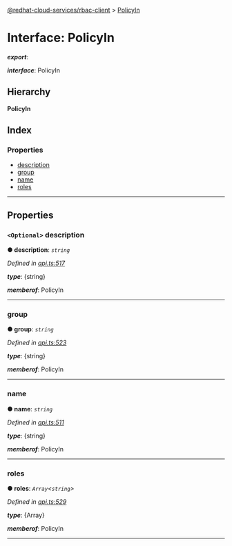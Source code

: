 [@redhat-cloud-services/rbac-client](../README.md) > [PolicyIn](../interfaces/policyin.md)

# Interface: PolicyIn

*__export__*: 

*__interface__*: PolicyIn

## Hierarchy

**PolicyIn**

## Index

### Properties

* [description](policyin.md#description)
* [group](policyin.md#group)
* [name](policyin.md#name)
* [roles](policyin.md#roles)

---

## Properties

<a id="description"></a>

### `<Optional>` description

**● description**: *`string`*

*Defined in [api.ts:517](https://github.com/karelhala/javascript-clients/blob/master/packages/rbac/api.ts#L517)*

*__type__*: {string}

*__memberof__*: PolicyIn

___
<a id="group"></a>

###  group

**● group**: *`string`*

*Defined in [api.ts:523](https://github.com/karelhala/javascript-clients/blob/master/packages/rbac/api.ts#L523)*

*__type__*: {string}

*__memberof__*: PolicyIn

___
<a id="name"></a>

###  name

**● name**: *`string`*

*Defined in [api.ts:511](https://github.com/karelhala/javascript-clients/blob/master/packages/rbac/api.ts#L511)*

*__type__*: {string}

*__memberof__*: PolicyIn

___
<a id="roles"></a>

###  roles

**● roles**: *`Array`<`string`>*

*Defined in [api.ts:529](https://github.com/karelhala/javascript-clients/blob/master/packages/rbac/api.ts#L529)*

*__type__*: {Array}

*__memberof__*: PolicyIn

___

